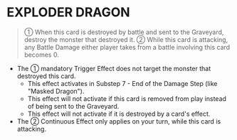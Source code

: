 # EXPLODER DRAGON

> ① When this card is destroyed by battle and sent to the Graveyard, destroy the monster that destroyed it. ② While this card is attacking, any Battle Damage either player takes from a battle involving this card becomes 0.

*   The ① mandatory Trigger Effect does not target the monster that destroyed this card.
    *   This effect activates in Substep 7 - End of the Damage Step (like "Masked Dragon").
    *   This effect will not activate if this card is removed from play instead of being sent to the Graveyard.
    *   This effect will not activate if it is destroyed by a card's effect.
*   The ② Continuous Effect only applies on your turn, while this card is attacking.
